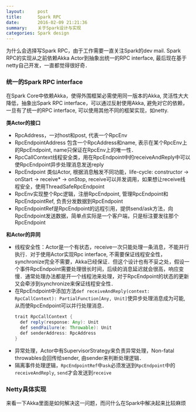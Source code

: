 ```yaml
---
layout:     post
title:      Spark RPC
date:       2016-02-09 21:21:36
summary:    关于Spark设计与实现
categories: Spark design
---
```


为什么会选择写Spark RPC，由于工作需要一直关注Spark的dev mail. Spark RPC的实现从之前依赖Akka Actor到抽象出统一的RPC interface, 最后现在基于netty自己开发，一直都觉得很好奇．

### 统一的Spark RPC interface

在Spark Core中依赖Akka，使得外围框架必需使用同一版本的Akka, 灵活性大大降低，抽象出Spark RPC interface，可以通过反射使用Akka, 避免对它的依赖，一旦有了统一的RPC interface, 可以使用其他不同的框架实现，如netty.

**类Actor的接口**
* RpcAddress，一对host和post, 代表一个RpcEnv
* RpcEndpointAddress 包含一个RpcAddress和name, 表示在某个RpcEnv上的RpcEndpoint, name只保证在RpcEnv上的唯一性．
* RpcCallContext线程安全类，用在RpcEndpoint中的receiveAndReply中可以使RpcEndpoint异步处理消息发送reply
* RpcEndpoint 类似Actor, 根据消息触发不同功能，life-cycle: constructor -> onStart -> receive* -> onStop, receive可以并发调用，如果想让receive线程安全，使用ThreadSafeRpcEndpoint
* RpcEnv实现整个Rpc逻辑，注册RpcEndpoint, 管理RpcEndpoint和RpcEndpointRef, 负责分发数据到RpcEndpoint
* RpcEndpointRef是RpcEndpoint的远程引用，提供send/ask方法，向RpcEndpoint发送数据，简单点实际是一个客户端，只是标注要发往那个RpcEndpoint

**和Actor的异同**
* 线程安全性：Actor是一个有状态，receive一次只能处理一条消息，不能并行执行．对于使用Actor实现Rpc interface, 不需要保证线程安全性，synchronize完全不需要，Akka已经保证．但这个设计也有不妥之处，假设一个事件RpcEndpoint需要处理很长时间，后续的消息延迟就会很高，响应变慢．通常处理办法都是开一个线程池来处理，对于RpcEndpoint的状态的更新又会牵涉到synchronize来保证线程安全性．
* 在RpcEndpoint中添加方法```def receiveAndReply(context: RpcCallContext): PartialFunction[Any, Unit]```使异步处理消息成为可能, 从而使RpcEndpoint可以并行处理消息． 
    ```java
    trait RpcCallContext {
      def reply(response: Any): Unit
      def sendFailure(e: Throwable): Unit
      def senderAddress: RpcAddress
    }
    ```
* 异常处理，Actor中有SupervisorStrategy来负责异常处理，Non-fatal throwables会回传给sender, 由sender来判断处理逻辑．
* 隔离事件处理逻辑，`RpcEndpointRef`中`ask`必须发送到`RpcEndpoint`中的`receiveAndReply`, `send`才会发送到`receive`

### Netty具体实现






来看一下Akka里面是如何解决这一问题，而问什么在Spark中解决起来比较麻烦



